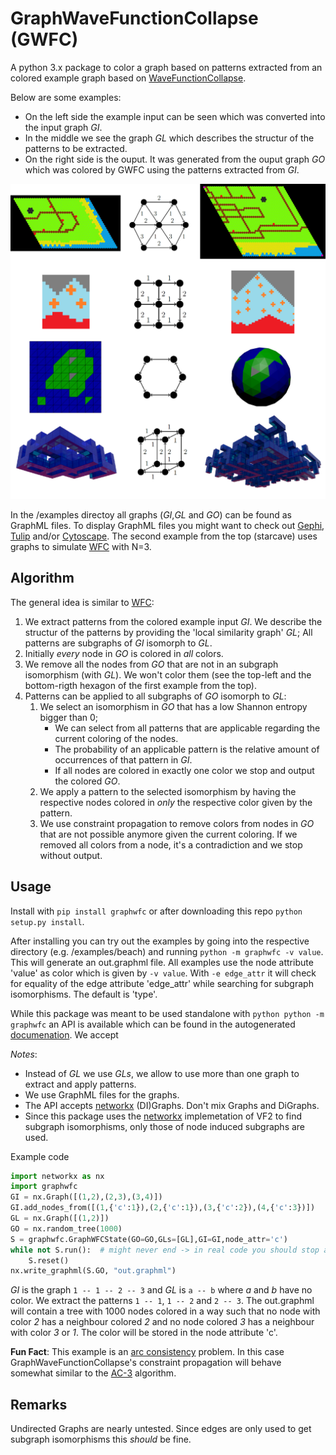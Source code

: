 # GraphWaveFunctionCollapse (GWFC)

A python 3.x package to color a graph based on patterns extracted from an colored example graph based on [WaveFunctionCollapse](https://github.com/mxgmn/WaveFunctionCollapse).

Below are some examples:
* On the left side the example input can be seen which was converted into the input graph *GI*.
* In the middle we see the graph *GL* which describes the structur of the patterns to be extracted.
* On the right side is the ouput. It was generated from the ouput graph *GO* which was colored by GWFC using the patterns extracted from *GI*. 

![overview.png](/examples/overview.png)

In the /examples directoy all graphs (*GI*,*GL* and *GO*) can be found as GraphML files.
To display GraphML files you might want to check out [Gephi](https://gephi.org), [Tulip](http://tulip.labri.fr/TulipDrupal) and/or [Cytoscape](http://www.cytoscape.org/).
The second example from the top (starcave) uses graphs to simulate [WFC](https://github.com/mxgmn/WaveFunctionCollapse) with N=3.

## Algorithm
The general idea is similar to [WFC](https://github.com/mxgmn/WaveFunctionCollapse):
1. We extract patterns from the colored example input *GI*. We describe the structur of the patterns by providing the 'local similarity graph' *GL*; All patterns are subgraphs of *GI* isomorph to *GL*.
2. Initially *every* node in *GO* is colored in *all* colors.
3. We remove all the nodes from *GO* that are not in an subgraph isomorphism (with *GL*). We won't color them (see the top-left and the bottom-rigth hexagon of the first example from the top).
4. Patterns can be applied to all subgraphs of *GO* isomorph to *GL*:
    1. We select an isomorphism in *GO* that has a low Shannon entropy bigger than 0; 
        * We can select from all patterns that are applicable regarding the current coloring of the nodes. 
        * The probability of an applicable pattern is the relative amount of occurrences of that pattern in *GI*. 
        * If all nodes are colored in exactly one color we stop and output the colored *GO*.
    2. We apply a pattern to the selected isomorphism by having the respective nodes colored in *only* the respective color given by the pattern.
    3. We use constraint propagation to remove colors from nodes in *GO* that are not possible anymore given the current coloring. If we removed all colors from a node, it's a contradiction and we stop without output.

## Usage
Install with `pip install graphwfc` or after downloading this repo `python setup.py install`.

After installing you can try out the examples by going into the respective directory (e.g. /examples/beach) and running `python -m graphwfc -v value`. This will generate an out.graphml file.
All examples use the node attribute 'value' as color which is given by `-v value`.
With `-e edge_attr` it will check for equality of the edge attribute 'edge_attr' while searching for subgraph isomorphisms. The default is 'type'.

While this package was meant to be used standalone with `python python -m graphwfc` an API is available which can be found in the autogenerated [documenation](https://lamelizard.github.io/GraphWaveFunctionCollapse/graphwfc.html). We accept 

*Notes*:
* Instead of *GL* we use *GLs*, we allow to use more than one graph to extract and apply patterns.
* We use GraphML files for the graphs.
* The API accepts [networkx](https://networkx.github.io/) (DI)Graphs. Don't mix Graphs and DiGraphs.
* Since this package uses the [networkx](https://networkx.github.io/) implemetation of VF2 to find subgraph isomorphisms, only those of node induced subgraphs are used.

Example code
```python
import networkx as nx
import graphwfc
GI = nx.Graph([(1,2),(2,3),(3,4)])
GI.add_nodes_from([(1,{'c':1}),(2,{'c':1}),(3,{'c':2}),(4,{'c':3})])
GL = nx.Graph([(1,2)])
GO = nx.random_tree(1000)
S = graphwfc.GraphWFCState(GO=GO,GLs=[GL],GI=GI,node_attr='c')
while not S.run():  # might never end -> in real code you should stop after some tries
    S.reset()
nx.write_graphml(S.GO, "out.graphml")
```
*GI* is the graph `1 -- 1 -- 2 -- 3` and *GL* is `a -- b` where *a* and *b* have no color.
We extract the patterns `1 -- 1`, `1 -- 2` and `2 -- 3`. 
The out.graphml will contain a tree with 1000 nodes colored in a way
such that no node with color *2* has a neighbour colored *2* and no
node colored *3* has a neighbour with color *3* or *1*. The color will be stored in
the node attribute 'c'.

**Fun Fact**: This example is an [arc consistency](https://en.wikipedia.org/wiki/Local_consistency#Arc_consistency) problem. In this case GraphWaveFunctionCollapse's constraint propagation will behave somewhat similar to the [AC-3](https://en.wikipedia.org/wiki/AC-3_algorithm) algorithm.

## Remarks
Undirected Graphs are nearly untested. Since edges are only used to get subgraph isomorphisms this _should_ be fine.
